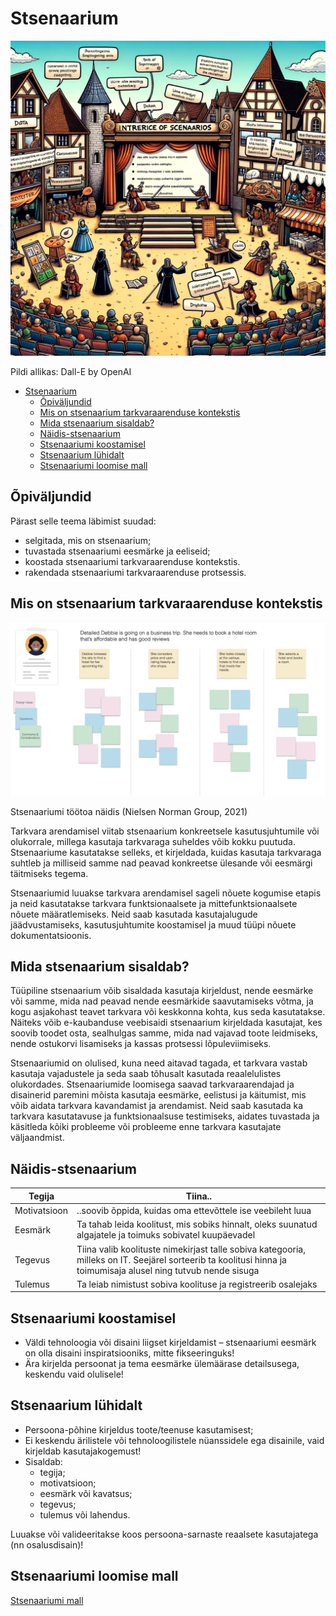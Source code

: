 # Stsenaarium

![Stsenaarium](Scenario.webp)

Pildi allikas: Dall-E by OpenAI

- [Stsenaarium](#stsenaarium)
  - [Õpiväljundid](#õpiväljundid)
  - [Mis on stsenaarium tarkvaraarenduse kontekstis](#mis-on-stsenaarium-tarkvaraarenduse-kontekstis)
  - [Mida stsenaarium sisaldab?](#mida-stsenaarium-sisaldab)
  - [Näidis-stsenaarium](#näidis-stsenaarium)
  - [Stsenaariumi koostamisel](#stsenaariumi-koostamisel)
  - [Stsenaarium lühidalt](#stsenaarium-lühidalt)
  - [Stsenaariumi loomise mall](#stsenaariumi-loomise-mall)

## Õpiväljundid

Pärast selle teema läbimist suudad:

- selgitada, mis on stsenaarium;
- tuvastada stsenaariumi eesmärke ja eeliseid;
- koostada stsenaariumi tarkvaraarenduse kontekstis.
- rakendada stsenaariumi tarkvaraarenduse protsessis.

## Mis on stsenaarium tarkvaraarenduse kontekstis

![Stsenaariumi töötuba](scenario.png)

Stsenaariumi töötoa näidis (Nielsen Norman Group, 2021)

Tarkvara arendamisel viitab stsenaarium konkreetsele kasutusjuhtumile või olukorrale, millega kasutaja tarkvaraga suheldes võib kokku puutuda. Stsenaariume kasutatakse selleks, et kirjeldada, kuidas kasutaja tarkvaraga suhtleb ja milliseid samme nad peavad konkreetse ülesande või eesmärgi täitmiseks tegema.

Stsenaariumid luuakse tarkvara arendamisel sageli nõuete kogumise etapis ja neid kasutatakse tarkvara funktsionaalsete ja mittefunktsionaalsete nõuete määratlemiseks. Neid saab kasutada kasutajalugude jäädvustamiseks, kasutusjuhtumite koostamisel ja muud tüüpi nõuete dokumentatsioonis.

## Mida stsenaarium sisaldab?

Tüüpiline stsenaarium võib sisaldada kasutaja kirjeldust, nende eesmärke või samme, mida nad peavad nende eesmärkide saavutamiseks võtma, ja kogu asjakohast teavet tarkvara või keskkonna kohta, kus seda kasutatakse. Näiteks võib e-kaubanduse veebisaidi stsenaarium kirjeldada kasutajat, kes soovib toodet osta, sealhulgas samme, mida nad vajavad toote leidmiseks, nende ostukorvi lisamiseks ja kassas protsessi lõpuleviimiseks.

Stsenaariumid on olulised, kuna need aitavad tagada, et tarkvara vastab kasutaja vajadustele ja seda saab tõhusalt kasutada reaalelulistes olukordades. Stsenaariumide loomisega saavad tarkvaraarendajad ja disainerid paremini mõista kasutaja eesmärke, eelistusi ja käitumist, mis võib aidata tarkvara kavandamist ja arendamist. Neid saab kasutada ka tarkvara kasutatavuse ja funktsionaalsuse testimiseks, aidates tuvastada ja käsitleda kõiki probleeme või probleeme enne tarkvara kasutajate väljaandmist.

## Näidis-stsenaarium

| Tegija | Tiina.. |
| --- | --- |
| Motivatsioon | ..soovib õppida, kuidas oma ettevõttele ise veebileht luua |
| Eesmärk | Ta tahab leida koolitust, mis sobiks hinnalt, oleks suunatud algajatele ja toimuks sobivatel kuupäevadel |
| Tegevus | Tiina valib koolituste nimekirjast talle sobiva kategooria, milleks on IT. Seejärel sorteerib ta koolitusi hinna ja toimumisaja alusel ning tutvub nende sisuga |
| Tulemus | Ta leiab nimistust sobiva koolituse ja registreerib osalejaks |

## Stsenaariumi koostamisel

- Väldi tehnoloogia või disaini liigset kirjeldamist – stsenaariumi eesmärk on olla disaini inspiratsiooniks, mitte fikseeringuks!
- Ära kirjelda persoonat ja tema eesmärke ülemäärase detailsusega, keskendu vaid olulisele!

## Stsenaarium lühidalt

- Persoona-põhine kirjeldus toote/teenuse kasutamisest;
- Ei keskendu ärilistele või tehnoloogilistele nüanssidele ega disainile, vaid kirjeldab kasutajakogemust!
- Sisaldab:
  - tegija;
  - motivatsioon;
  - eesmärk või kavatsus;
  - tegevus;
  - tulemus või lahendus.

Luuakse või valideeritakse koos persoona-sarnaste reaalsete kasutajatega (nn osalusdisain)!

## Stsenaariumi loomise mall

[Stsenaariumi mall](stsenaarium.pdf)
